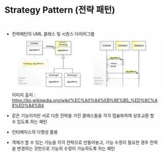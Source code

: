 # Strategy Pattern (전략 패턴)

</br>

- 전략패턴의 UML 클래스 및 시퀀스 다이어그램
![img.png](img.png)
이미지 출처 : https://ko.wikipedia.org/wiki/%EC%A0%84%EB%9E%B5_%ED%8C%A8%ED%84%B4


- 같은 기능이지만 서로 다른 전략을 가진 클래스들을 각각 캡슐화하여 상호교환 할 수 있도록
    하는 패턴


- 인터페이스의 다형성 활용


- 객체가 할 수 있는 기능을 각각 전략으로 만들어놓고, 기능 수정이 필요한 경우 전략을 변경하는 것만으로 기능의 수정이 가능하도록 하는 패턴
